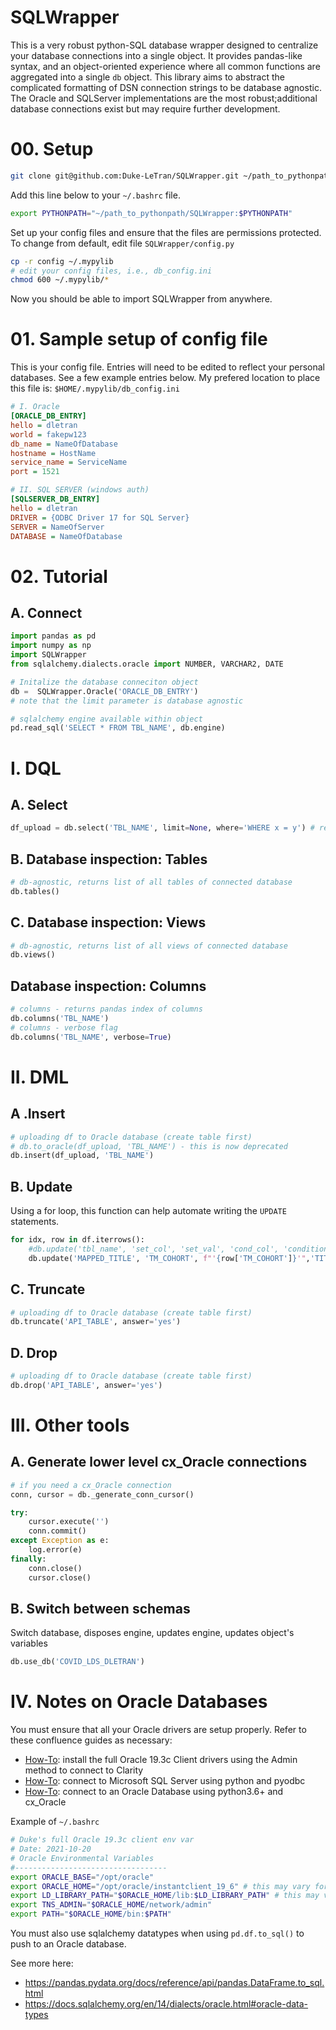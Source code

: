# SQLWrapper

This is a very robust python-SQL database wrapper designed to centralize your
database connections into a single object. It provides pandas-like syntax, and 
an object-oriented experience where all common functions are aggregated into
a single `db` object. This library aims to abstract the complicated formatting 
of DSN connection strings to be database agnostic. The Oracle and SQLServer 
implementations are the most robust;additional database connections exist 
but may require further development.

# 00. Setup
```bash
git clone git@github.com:Duke-LeTran/SQLWrapper.git ~/path_to_pythonpath/SQLWrapper
```

Add this line below to your `~/.bashrc` file.

```bash
export PYTHONPATH="~/path_to_pythonpath/SQLWrapper:$PYTHONPATH"
```

Set up your config files and ensure that the files are permissions protected.
To change from default, edit file `SQLWrapper/config.py`

```bash
cp -r config ~/.mypylib
# edit your config files, i.e., db_config.ini
chmod 600 ~/.mypylib/* 
```

Now you should be able to import SQLWrapper from anywhere.
        
# 01. Sample setup of config file 
This is your config file. Entries will need to be edited to reflect your 
personal databases. See a few example entries below. My prefered location to 
place this file is: `$HOME/.mypylib/db_config.ini`

```ini
# I. Oracle
[ORACLE_DB_ENTRY] 
hello = dletran
world = fakepw123
db_name = NameOfDatabase
hostname = HostName
service_name = ServiceName
port = 1521

# II. SQL SERVER (windows auth)
[SQLSERVER_DB_ENTRY]
hello = dletran
DRIVER = {ODBC Driver 17 for SQL Server}
SERVER = NameOfServer
DATABASE = NameOfDatabase
```


# 02. Tutorial

## A. Connect
```python
import pandas as pd
import numpy as np
import SQLWrapper
from sqlalchemy.dialects.oracle import NUMBER, VARCHAR2, DATE

# Initalize the database conneciton object
db =  SQLWrapper.Oracle('ORACLE_DB_ENTRY')
# note that the limit parameter is database agnostic

# sqlalchemy engine available within object
pd.read_sql('SELECT * FROM TBL_NAME', db.engine)
```

# I. DQL
## A. Select
```python
df_upload = db.select('TBL_NAME', limit=None, where='WHERE x = y') # returns a pandas df
```

## B. Database inspection: Tables
```python
# db-agnostic, returns list of all tables of connected database
db.tables()

```

## C. Database inspection: Views
```python
# db-agnostic, returns list of all views of connected database
db.views()

```

## Database inspection: Columns
```python
# columns - returns pandas index of columns
db.columns('TBL_NAME')
# columns - verbose flag
db.columns('TBL_NAME', verbose=True)
```

# II. DML
## A .Insert
```python
# uploading df to Oracle database (create table first)
# db.to_oracle(df_upload, 'TBL_NAME') - this is now deprecated
db.insert(df_upload, 'TBL_NAME')
```

## B. Update

Using a for loop, this function can help automate writing the `UPDATE` statements.

```python
for idx, row in df.iterrows():
    #db.update('tbl_name', 'set_col', 'set_val', 'cond_col', 'condition')
    db.update('MAPPED_TITLE', 'TM_COHORT', f"'{row['TM_COHORT']}'",'TITLECODE', f"'{str(row['TITLECODE']).rjust(6,'0')}'", autocommit=True)
```
## C. Truncate
```python
# uploading df to Oracle database (create table first)
db.truncate('API_TABLE', answer='yes')
```

## D. Drop
```python
# uploading df to Oracle database (create table first)
db.drop('API_TABLE', answer='yes')
```

# III. Other tools

## A. Generate lower level cx_Oracle connections
```python
# if you need a cx_Oracle connection
conn, cursor = db._generate_conn_cursor()

try:
    cursor.execute('')
    conn.commit()
except Exception as e:
    log.error(e)
finally:
    conn.close()
    cursor.close()
```

## B. Switch between schemas

Switch database, disposes engine, updates engine, updates object's variables

```python
db.use_db('COVID_LDS_DLETRAN')

```

# IV. Notes on Oracle Databases

You must ensure that all your Oracle drivers are setup properly. Refer to these
confluence guides as necessary:
* [How-To](https://confluence.ucdmc.ucdavis.edu/confluence/x/J4swBw): install the full Oracle 19.3c Client drivers using the Admin method to connect to Clarity
* [How-To](https://confluence.ucdmc.ucdavis.edu/confluence/x/_w5QB): connect to Microsoft SQL Server using python and pyodbc
* [How-To](https://confluence.ucdmc.ucdavis.edu/confluence/x/4wxQB): connect to an Oracle Database using python3.6+ and cx_Oracle


Example of `~/.bashrc`

```bash
# Duke's full Oracle 19.3c client env var
# Date: 2021-10-20  
# Oracle Environmental Variables
#----------------------------------
export ORACLE_BASE="/opt/oracle"
export ORACLE_HOME="/opt/oracle/instantclient_19_6" # this may vary for you
export LD_LIBRARY_PATH="$ORACLE_HOME/lib:$LD_LIBRARY_PATH" # this may vary for you
export TNS_ADMIN="$ORACLE_HOME/network/admin"
export PATH="$ORACLE_HOME/bin:$PATH"

```

You must also use sqlalchemy datatypes when using `pd.df.to_sql()` to push to an
Oracle database. 

See more here: 
* https://pandas.pydata.org/docs/reference/api/pandas.DataFrame.to_sql.html
* https://docs.sqlalchemy.org/en/14/dialects/oracle.html#oracle-data-types